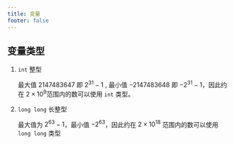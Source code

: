 ```yaml
---
title: 变量
footer: false
---
```

## 变量类型
1. `int` 整型

   最大值 $2147483647$ 即 $2^{31}-1$ , 最小值 $-2147483648$ 即 $-2^{31}-1$，因此约在 $2\times10^{9}$范围内的数可以使用 `int` 类型。

2. `long long` 长整型

   最大值为 $2^{63}-1$，最小值 $-2^{63}$，因此约在 $2\times10^{18}$ 范围内的数可以使用 `long long` 类型
